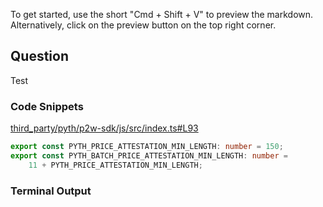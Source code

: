 
To get started, use the short "Cmd + Shift + V" to preview the markdown. Alternatively, click on the preview button on the top right corner.

## Question 
Test

### Code Snippets

[third_party/pyth/p2w-sdk/js/src/index.ts#L93](third_party/pyth/p2w-sdk/js/src/index.ts#L93)	
````typescript
export const PYTH_PRICE_ATTESTATION_MIN_LENGTH: number = 150;
export const PYTH_BATCH_PRICE_ATTESTATION_MIN_LENGTH: number =
    11 + PYTH_PRICE_ATTESTATION_MIN_LENGTH;

````

### Terminal Output
````

````
	